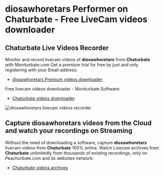 # diosawhoretars Performer on Chaturbate - Free LiveCam videos downloader

## Chaturbate Live Videos Recorder

Monitor and record livecam videos of **diosawhoretars** from **Chaturbate** with Moniturbate.com
Get a premium trial for free by just and only registering with your Email address:
* [diosawhoretars Premium videos downloader](https://moniturbate.com/request-demo-licence-key.html)

Free livecam videos downloader - Moniturbate Software:
* [Chaturbate videos downloader](https://moniturbate.com/moniturbate-download-software.html)

![diosawhoretars livecam videos recorder](https://peachurnet.com/templates/moniturbate-software.png)


## Capture diosawhoretars videos from the Cloud and watch your recordings on Streaming

Without the need of downloading a software, capture **diosawhoretars** livecam videos from **Chaturbate** 100% online.
Watch Livecam archives from **Chaturbate** unlimitedly from thousands of existing recordings, only on Peachurbate.com and its websites network:
* [Chaturbate videos archives](https://peachurnet.com/)